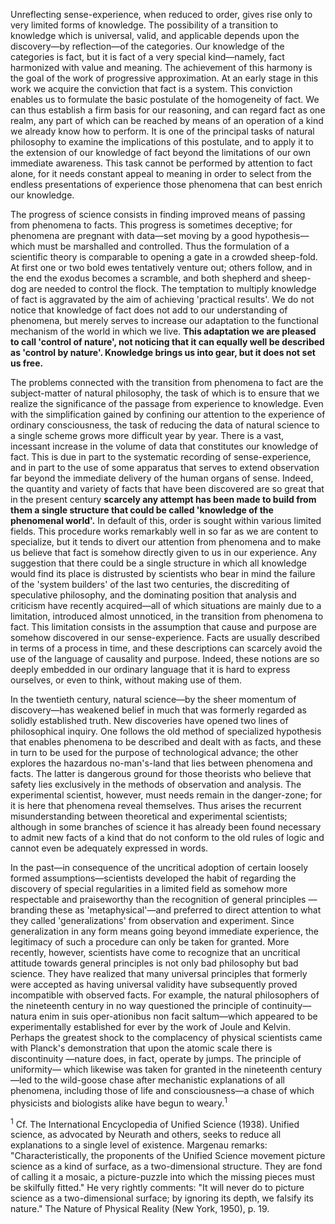 Unreflecting sense-experience, when reduced to order, gives rise only to very limited forms of knowledge. The possibility of a transition to knowledge which is universal, valid, and applicable depends upon the discovery—by reflection—of the categories. Our knowledge of the categories is fact, but it is fact of a very special kind—namely, fact harmonized with value and meaning. The achievement of this harmony is the goal of the work of progressive approximation. At an early stage in this work we acquire the conviction that fact is a system. This conviction enables us to formulate the basic postulate of the homogeneity of fact. We can thus establish a firm basis for our reasoning, and can regard fact as one realm, any part of which can be reached by means of an operation of a kind we already know how to perform. It is one of the principal tasks of natural philosophy to examine the implications of this postulate, and to apply it to the extension of our knowledge of fact beyond the limitations of our own immediate awareness. This task cannot be performed by attention to fact alone, for it needs constant appeal to meaning in order to select from the endless presentations of experience those phenomena that can best enrich our knowledge. 

The progress of science consists in finding improved means of passing from phenomena to facts. This progress is sometimes deceptive; for phenomena are pregnant with data—set moving by a good hypothesis— which must be marshalled and controlled. Thus the formulation of a scientific theory is comparable to opening a gate in a crowded sheep-fold. At first one or two bold ewes tentatively venture out; others follow, and in the end the exodus becomes a scramble, and both shepherd and sheep-dog are needed to control the flock. The temptation to multiply knowledge of fact is aggravated by the aim of achieving 'practical results'. We do not notice that knowledge of fact does not add to our understanding of phenomena, but merely serves to increase our adaptation to the functional mechanism of the world in which we live. **This adaptation we are pleased to call 'control of nature', not noticing that it can equally well be described as 'control by nature'. Knowledge brings us into gear, but it does not set us free.** 

The problems connected with the transition from phenomena to fact are the subject-matter of natural philosophy, the task of which is to ensure that we realize the significance of the passage from experience to knowledge. Even with the simplification gained by confining our attention to the experience of ordinary consciousness, the task of reducing the data of natural science to a single scheme grows more difficult year by year. There is a vast, incessant increase in the volume of data that constitutes our knowledge of fact. This is due in part to the systematic recording of sense-experience, and in part to the use of some apparatus that serves to extend observation far beyond the immediate delivery of the human organs of sense. Indeed, the quantity and variety of facts that have been discovered are so great that in the present century **scarcely any attempt has been made to build from them a single structure that could be called 'knowledge of the phenomenal world'.** In default of this, order is sought within various limited fields. This procedure works remarkably well in so far as we are content to specialize, but it tends to divert our attention from phenomena and to make us believe that fact is somehow directly given to us in our experience. Any suggestion that there could be a single structure in which all knowledge would find its place is distrusted by scientists who bear in mind the failure of the 'system builders' of the last two centuries, the discrediting of speculative philosophy, and the dominating position that analysis and criticism have recently acquired—all of which situations are mainly due to a limitation, introduced almost unnoticed, in the transition from phenomena to fact. This limitation consists in the assumption that cause and purpose are somehow discovered in our sense-experience. Facts are usually described in terms of a process in time, and these descriptions can scarcely avoid the use of the language of causality and purpose. Indeed, these notions are so deeply embedded in our ordinary language that it is hard to express ourselves, or even to think, without making use of them. 

In the twentieth century, natural science—by the sheer momentum of discovery—has weakened belief in much that was formerly regarded as solidly established truth. New discoveries have opened two lines of philosophical inquiry. One follows the old method of specialized hypothesis that enables phenomena to be described and dealt with as facts, and these in turn to be used for the purpose of technological advance; the other explores the hazardous no-man's-land that lies between phenomena and facts. The latter is dangerous ground for those theorists who believe that safety lies exclusively in the methods of observation and analysis. The experimental scientist, however, must needs remain in the danger-zone; for it is here that phenomena reveal themselves. Thus arises the recurrent misunderstanding between theoretical and experimental scientists; although in some branches of science it has already been found necessary to admit new facts of a kind that do not conform to the old rules of logic and cannot even be adequately expressed in words. 

In the past—in consequence of the uncritical adoption of certain loosely formed assumptions—scientists developed the habit of regarding the discovery of special regularities in a limited field as somehow more respectable and praiseworthy than the recognition of general principles —branding these as 'metaphysical'—and preferred to direct attention to what they called 'generalizations' from observation and experiment. Since generalization in any form means going beyond immediate experience, the legitimacy of such a procedure can only be taken for granted. More recently, however, scientists have come to recognize that an uncritical attitude towards general principles is not only bad philosophy but bad science. They have realized that many universal principles that formerly were accepted as having universal validity have subsequently proved incompatible with observed facts. For example, the natural philosophers of the nineteenth century in no way questioned the principle of continuity—natura enim in suis oper-ationibus non facit saltum—which appeared to be experimentally established for ever by the work of Joule and Kelvin. Perhaps the greatest shock to the complacency of physical scientists came with Planck's demonstration that upon the atomic scale there is discontinuity —nature does, in fact, operate by jumps. The principle of uniformity— which likewise was taken for granted in the nineteenth century—led to the wild-goose chase after mechanistic explanations of all phenomena, including those of life and consciousness—a chase of which physicists and biologists alike have begun to weary.<sup>1</sup>

<sup>1</sup> Cf. The International Encyclopedia of Unified Science (1938). Unified science, as advocated by Neurath and others, seeks to reduce all explanations to a single level of existence. Margenau remarks: "Characteristically, the proponents of the Unified Science movement picture science as a kind of surface, as a two-dimensional structure. They are fond of calling it a mosaic, a picture-puzzle into which the missing pieces must be skilfully fitted." He very rightly comments: "It will never do to picture science as a two-dimensional surface; by ignoring its depth, we falsify its nature." The Nature of Physical Reality (New York, 1950), p. 19.